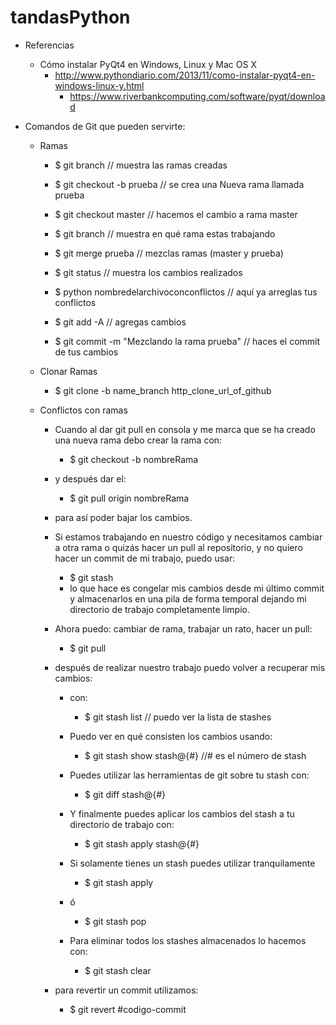 # tandasPython

* Referencias

   - Cómo instalar PyQt4 en Windows, Linux y Mac OS X
      + http://www.pythondiario.com/2013/11/como-instalar-pyqt4-en-windows-linux-y.html
         + https://www.riverbankcomputing.com/software/pyqt/download

* Comandos de Git que pueden servirte:

   - Ramas

      * $ git branch                // muestra las ramas creadas
      * $ git checkout -b prueba    // se crea una Nueva rama llamada prueba
      * $ git checkout master	      // hacemos el cambio a rama master
      * $ git branch                // muestra en qué rama estas trabajando
      * $ git merge prueba	         // mezclas ramas (master y prueba)

      * $ git status                // muestra los cambios realizados
      * $ python nombredelarchivoconconflictos       // aquí ya arreglas tus conflictos

      * $ git add -A                // agregas cambios
      * $ git commit -m "Mezclando la rama prueba" // haces el commit de tus cambios

   - Clonar Ramas

      * $ git clone -b name_branch http_clone_url_of_github

   - Conflictos con ramas

      * Cuando al dar git pull en consola y me marca que se ha creado una nueva rama debo crear la rama con:
         + $ git checkout -b nombreRama

 	   * y después dar el:
	      + $ git pull origin nombreRama

      * para así poder bajar los cambios.

      * Si estamos trabajando en nuestro código y necesitamos cambiar a otra rama o quizás hacer un pull al repositorio, y no quiero hacer un commit de mi trabajo, puedo usar:

         + $ git stash

         - lo que hace es congelar mis cambios desde mi último commit y almacenarlos en una pila de forma temporal dejando mi directorio de trabajo completamente limpio.

      * Ahora puedo: cambiar de rama, trabajar un rato, hacer un pull:
	     + $ git pull

      * después de realizar nuestro trabajo puedo volver a recuperar mis cambios:
         - con:
	        + $ git stash list              // puedo ver la lista de stashes

         - Puedo ver en qué consisten los cambios usando:
	        + $ git stash show stash@{#}	  //# es el número de stash

         - Puedes utilizar las herramientas de git sobre tu stash con:
	        + $ git diff stash@{#}

         - Y finalmente puedes aplicar los cambios del stash a tu directorio de trabajo con:
	        + $ git stash apply stash@{#}

         - Si solamente tienes un stash puedes utilizar tranquilamente
	        + $ git stash apply

         - ó
	        + $ git stash pop

         - Para eliminar todos los stashes almacenados lo hacemos con:
	        + $ git stash clear

      * para revertir un commit utilizamos:
         - $ git revert #codigo-commit
